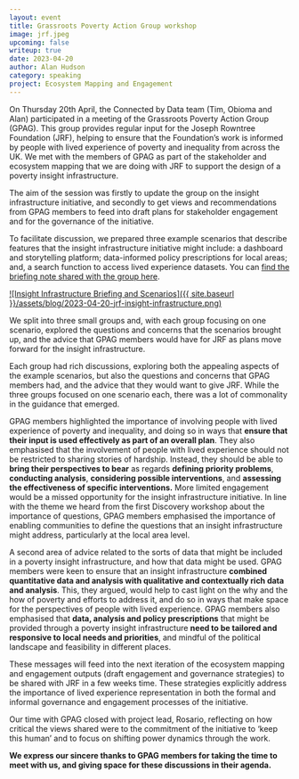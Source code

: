 ```yaml
---
layout: event
title: Grassroots Poverty Action Group workshop
image: jrf.jpeg
upcoming: false
writeup: true
date: 2023-04-20
author: Alan Hudson
category: speaking
project: Ecosystem Mapping and Engagement
---
```


On Thursday 20th April, the Connected by Data team (Tim, Obioma and Alan) participated in a meeting of the Grassroots Poverty Action Group (GPAG). This group provides regular input for the Joseph Rowntree Foundation (JRF), helping to ensure that the Foundation’s work is informed by people with lived experience of poverty and inequality from across the UK. We met with the members of GPAG as part of the stakeholder and ecosystem mapping that we are doing with JRF to support the design of a poverty insight infrastructure.

<!--more-->

The aim of the session was firstly to update the group on the insight infrastructure initiative, and secondly to get views and recommendations from GPAG members to feed into draft plans for stakeholder engagement and for the governance of the initiative. 

To facilitate discussion, we prepared three example scenarios that describe features that the insight infrastructure initiative might include: a dashboard and storytelling platform; data-informed policy prescriptions for local areas; and, a search function to access lived experience datasets. You can [find the briefing note shared with the group here](https://docs.google.com/document/d/1vizv-18KMJrwNGr2WKVORQDK_jXa8ukXjYrae5u5FJA/view). 

[![Insight Infrastructure Briefing and Scenarios]({{ site.baseurl }}/assets/blog/2023-04-20-jrf-insight-infrastructure.png)](https://docs.google.com/document/d/1vizv-18KMJrwNGr2WKVORQDK_jXa8ukXjYrae5u5FJA/view)

We split into three small groups and, with each group focusing on one scenario, explored the questions and concerns that the scenarios brought up, and the advice that GPAG members would have for JRF as plans move forward for the insight infrastructure.

Each group had rich discussions, exploring both the appealing aspects of the example scenarios, but also the questions and concerns that GPAG members had, and the advice that they would want to give JRF. While the three groups focused on one scenario each, there was a lot of commonality in the guidance that emerged.

GPAG members highlighted the importance of involving people with lived experience of poverty and inequality, and doing so in ways that **ensure that their input is used effectively as part of an overall plan**. They also emphasised that the involvement of people with lived experience should not be restricted to sharing stories of hardship. Instead, they should be able to **bring their perspectives to bear** as regards **defining priority problems**, **conducting analysis**, **considering possible interventions**, and **assessing the effectiveness of specific interventions.** More limited engagement would be a missed opportunity for the insight infrastructure initiative. In line with the theme we heard from the first Discovery workshop about the importance of questions, GPAG members emphasised the importance of enabling communities to define the questions that an insight infrastructure might address, particularly at the local area level. 

A second area of advice related to the sorts of data that might be included in a poverty insight infrastructure, and how that data might be used. GPAG members were keen to ensure that an insight infrastructure **combined quantitative data and analysis with qualitative and contextually rich data and analysis**. This, they argued, would help to cast light on the why and the how of poverty and efforts to address it, and do so in ways that make space for the perspectives of people with lived experience. GPAG members also emphasised that **data, analysis and policy prescriptions** that might be provided through a poverty insight infrastructure **need to be tailored and responsive to local needs and priorities**, and mindful of the political landscape and feasibility in different places.

These messages will feed into the next iteration of the ecosystem mapping and engagement outputs (draft engagement and governance strategies) to be shared with JRF in a few weeks time. These strategies explicitly address the importance of lived experience representation in both the formal and informal governance and engagement processes of the initiative. 

Our time with GPAG closed with project lead, Rosario, reflecting on how critical the views shared were to the commitment of the initiative to ‘keep this human’ and to focus on shifting power dynamics through the work.

**We express our sincere thanks to GPAG members for taking the time to meet with us, and giving space for these discussions in their agenda.**